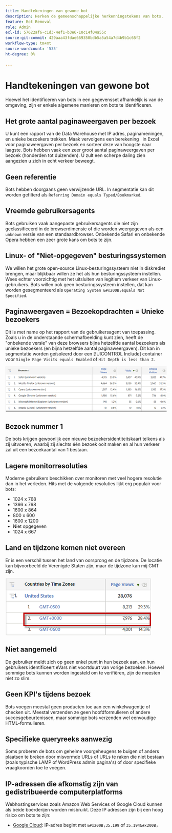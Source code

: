 ```yaml
---
title: Handtekeningen van gewone bot
description: Herken de gemeenschappelijke herkenningstekens van bots.
feature: Bot Removal
role: Admin
exl-id: 57622af6-c1d3-4ef1-b3e6-10c14f04a55c
source-git-commit: 429aaa43fdae669350bdb5a5a54a7d4b9b1c65f2
workflow-type: tm+mt
source-wordcount: '535'
ht-degree: 0%

---
```


# Handtekeningen van gewone bot

Hoewel het identificeren van bots in een gegevensset afhankelijk is van de omgeving, zijn er enkele algemene manieren om bots te identificeren.

## Het grote aantal paginaweergaven per bezoek

U kunt een rapport van de Data Warehouse met IP adres, paginameningen, en unieke bezoekers trekken. Maak vervolgens een berekening &#x200B; &#x200B; in Excel voor paginaweergaven per bezoek en sorteer deze van hoogste naar laagste. Bots hebben vaak een zeer groot aantal paginaweergaven per bezoek (honderden tot duizenden). U zult een scherpe daling zien aangezien u zich in echt verkeer beweegt.

## Geen referentie

Bots hebben doorgaans geen verwijzende URL. In segmentatie kan dit worden gefilterd als `Referring Domain equals Typed/Bookmarked`.

## Vreemde gebruikersagents

Bots gebruiken vaak aangepaste gebruikersagents die niet zijn geclassificeerd in de browserdimensie of die worden weergegeven als een `unknown` versie van een standaardbrowser. Onbekende Safari en onbekende Opera hebben een zeer grote kans om bots te zijn.

## Linux- of &quot;Niet-opgegeven&quot; besturingssystemen

We willen het grote open-source Linux-besturingssysteem niet in diskrediet brengen, maar blijkbaar willen ze het als hun besturingssysteem instellen. Wees echter voorzichtig met het uitsluiten van legitiem verkeer van Linux-gebruikers. Bots willen ook geen besturingssysteem instellen, dat kan worden gesegmenteerd als `Operating System &#x200B;equals Not Specified`.

## Paginaweergaven = Bezoekopdrachten = Unieke bezoekers

Dit is met name op het rapport van de gebruikersagent van toepassing. Zoals u in de onderstaande schermafbeelding kunt zien, heeft de &quot;onbekende versie&quot; van deze browsers bijna hetzelfde aantal bezoekers als unieke bezoekers (en bijna hetzelfde aantal paginaweergaven). Dit kan in segmentatie worden geïsoleerd door een [!UICONTROL Include] container voor `Single Page Visits equals Enabled` of `Hit Depth is less than 2`.

![](/help/admin/admin/c-manage-report-suites/c-edit-report-suites/general/bot-removal/assets/bots-browsers-unknown.png)

## Bezoek nummer 1

De bots krijgen gewoonlijk een nieuwe bezoekersidentiteitskaart telkens als zij uitvoeren, waarbij zij slechts één bezoek ooit maken en al hun verkeer zal uit een bezoekaantal van 1 bestaan.

## Lagere monitorresoluties

Moderne gebruikers beschikken over monitoren met veel hogere resolutie dan in het verleden. Hits met de volgende resoluties lijkt erg populair voor bots:

* 1024 x 768 &#x200B; &#x200B;
* 1366 x 768
* 1600 x 864
* 800 x 600
* 1600 x 1200
* Niet opgegeven
* 1024 x 667

## Land en tijdzone komen niet overeen

Er is een verschil tussen het land van oorsprong en de tijdzone. De locatie kan bijvoorbeeld de Verenigde Staten zijn, maar de tijdzone kan mij GMT zijn.

![](/help/admin/admin/c-manage-report-suites/c-edit-report-suites/general/bot-removal/assets/bots-country-time-zone.png)

## Niet aangemeld

De gebruiker meldt zich op geen enkel punt in hun bezoek aan, en hun gebruikers identificeert eVars niet voortduurt van vorige bezoeken. Hoewel sommige bots kunnen worden ingesteld om te verifiëren, zijn de meesten niet zo slim.

## Geen KPI&#39;s tijdens bezoek

Bots voegen meestal geen producten toe aan een winkelwagentje of checken uit. Meestal verzenden ze geen hoofdformulieren of andere succesgebeurtenissen, maar sommige bots verzenden wel eenvoudige HTML-formulieren. &#x200B;

## Specifieke queryreeks aanwezig

Soms proberen de bots om geheime voorgeheugens te buigen of anders plaatsen te breken door misvormde URLs of URLs te raken die niet bestaan (zoals typische LAMP of WordPress admin pagina&#39;s) of door specifieke vraagkoorden toe te voegen.

## IP-adressen die afkomstig zijn van gedistribueerde computerplatforms

Webhostingservices zoals Amazon Web Services of Google Cloud kunnen als beide boerderijen worden misbruikt. Deze IP adressen zijn bij een hoog risico om bots te zijn: &#x200B;
* [Google Cloud](https://cloud.google.com/compute/): IP-adres begint met `&#x200B;35.199` of `35.194&#x200B;`
